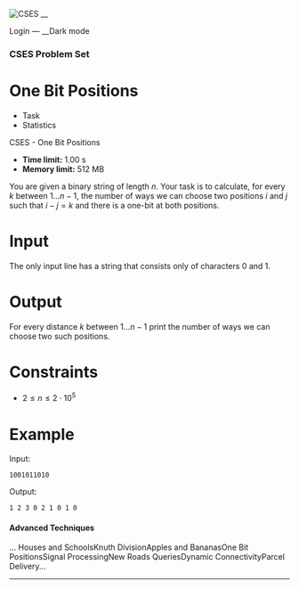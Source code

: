 ![CSES](/logo.png?1) __

Login — __Dark mode

### CSES Problem Set

# One Bit Positions

  * Task
  * Statistics

CSES - One Bit Positions

  * **Time limit:** 1.00 s
  * **Memory limit:** 512 MB

You are given a binary string of length $n$. Your task is to calculate, for
every $k$ between $1 \ldots n-1$, the number of ways we can choose two
positions $i$ and $j$ such that $i-j=k$ and there is a one-bit at both
positions.

# Input

The only input line has a string that consists only of characters $0$ and $1$.

# Output

For every distance $k$ between $1\ldots n-1$ print the number of ways we can
choose two such positions.

# Constraints

  * $2 \le n \le 2 \cdot 10^5$

# Example

Input:

``` 1001011010 ```

Output:

``` 1 2 3 0 2 1 0 1 0 ```

#### Advanced Techniques

... Houses and SchoolsKnuth DivisionApples and BananasOne Bit PositionsSignal
ProcessingNew Roads QueriesDynamic ConnectivityParcel Delivery...

* * *

